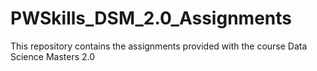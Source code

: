 # PWSkills_DSM_2.0_Assignments
This repository contains the assignments provided with the course Data Science Masters 2.0
